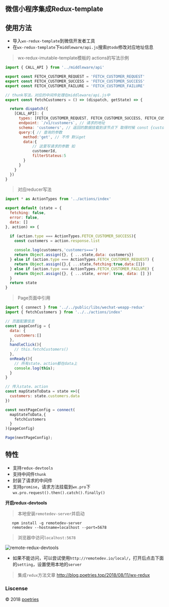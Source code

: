
## 微信小程序集成Redux-template

## 使用方法

- 导入`wx-redux-template`到微信开发者工具
- 在`wx-redux-template`下`middleware/api.js`搜索`@todo`修改对应地址信息

> wx-redux-imutable-template模板的 actions的写法示例

```javascript
import { CALL_API } from '../middleware/api'

export const FETCH_CUSTOMER_REQUEST = 'FETCH_CUSTOMER_REQUEST'
export const FETCH_CUSTOMER_SUCCESS = 'FETCH_CUSTOMER_SUCCESS'
export const FETCH_CUSTOMER_FAILURE = 'FETCH_CUSTOMER_FAILURE'

// thunk写法，对应的中间件处理在middleware/api.js中
export const fetchCustomers = () => (dispatch, getState) => {

  return dispatch({
    [CALL_API]: {
      types: [FETCH_CUSTOMER_REQUEST, FETCH_CUSTOMER_SUCCESS, FETCH_CUSTOMER_FAILURE],
      endpoint: `/v1/customers`, // 请求的地址
      schema: 'customers', // 返回的数据挂载到该节点下 取得时候 const {customer} = action.response
      query:{ // 查询的参数
        method:'get', // 不传 默认get 
        data:{
            // 这里写请求的参数 如
            customerId,
            filterStateus:5
        }
      }
    }
  })
}
```

> 对应reducer写法

```javascript
import * as ActionTypes from '../actions/index'

export default (state = {
  fetching: false,
  error: false,
  data: []
}, action) => {

  if (action.type === ActionTypes.FETCH_CUSTOMER_SUCCESS){
    const customers = action.response.list
    
    console.log(customers,'customers===')
    return Object.assign({}, { ...state,data: customers})
  } else if (action.type === ActionTypes.FETCH_CUSTOMER_REQUEST) {
    return Object.assign({},{ ...state,fetching:true,data:[]})
  } else if (action.type === ActionTypes.FETCH_CUSTOMER_FAILURE) {
    return Object.assign({}, { ...state, error: true, data: [] })
  }
  return state
}
```

> Page页面中引用

```javascript
import { connect } from '../../public/libs/wechat-weapp-redux'
import { fetchCustomers } from '../../actions/index'

// 页面配置信息
const pageConfig = {
  data: {
    customers:[]
  },
  handleClick(){
    // this.fetchCustomers()
  },
  onReady(){
    // 所有state、action都在data上
    console.log(this);
  }
}

// 传入state、action
const mapStateToData = state =>({
  customers: state.customers.data
})

const nextPageConfig = connect(
  mapStateToData,{
    fetchCustomers
  }
)(pageConfig)

Page(nextPageConfig);
```


## 特性

- 支持`redux-devtools`
- 支持中间件`thunk`
- 封装了请求的中间件
- 支持`promise`，请求方法挂载到`wx.pro`下`wx.pro.request().then().catch().finally()`


**开启redux-devtools**

> 本地安装`remotedev-server`并启动

```shell
   npm install -g remotedev-server
   remotedev --hostname=localhost --port=5678
```

> 浏览器中访问`localhost:5678`

![remote-redux-devtools](https://upload-images.jianshu.io/upload_images/1480597-54032e17cab3dc21.png?imageMogr2/auto-orient/strip%7CimageView2/2/w/1240)


- 如果不能访问，可以尝试使用`http://remotedev.io/local/`，打开后点击下面的`setting`，设置使用本地的`server`

> 集成`redux`方法文章 http://blog.poetries.top/2018/08/11/wx-redux

### Liscense

© 2018  [poetries](http://blog.poetries.top)
